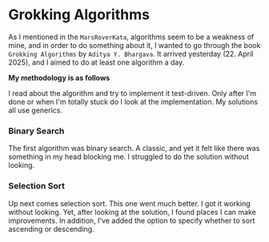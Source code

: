 # Grokking Algorithms

As I mentioned in the `MarsRoverKata`, algorithms seem to be a weakness of mine, and in order to do something about it, I wanted to go through the book `Grokking Algorithms` by `Aditya Y. Bhargava`. It arrived yesterday (22. April 2025), and I aimed to do at least one algorithm a day. 

**My methodology is as follows**

I read about the algorithm and try to implement it test-driven. Only after I'm done or when I'm totally stuck do I look at the implementation. My solutions all use generics.


### Binary Search

The first algorithm was binary search. A classic, and yet it felt like there was something in my head blocking me. I struggled to do the solution without looking.

### Selection Sort

Up next comes selection sort. This one went much better. I got it working without looking. Yet, after looking at the solution, I found places I can make improvements. In addition, I've added the option to specify whether to sort ascending or descending.
